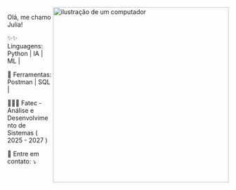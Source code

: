 <img src="https://raw.githubusercontent.com/MicaelliMedeiros/micaellimedeiros/master/image/computer-illustration.png" alt="ilustração de um computador" min-width="400px" max-width="400px" width="400px" align="right">

<p align="left"> 
  Olá, me chamo Julia!
</p>

<p align="left">
 ✨✨ Linguagens: Python | IA | ML | 
</p>

<p align="left">
  💼 Ferramentas: Postman | SQL |
</p>

<p align="left">
  👩🏻‍💻 Fatec - Análise e Desenvolvimento de Sistemas ( 2025 - 2027 )
</p>

<p align="left">
  💌 Entre em contato: ⤵️
</p>
